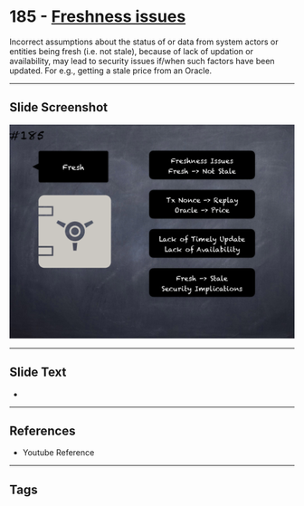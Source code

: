 # 185 - [Freshness issues](Freshness%20issues.md)
Incorrect assumptions about the status of or data from system actors or entities being fresh (i.e. not stale), because of lack of updation or availability, may lead to security issues if/when such factors have been updated. For e.g., getting a stale price from an Oracle.
___
## Slide Screenshot
![0185.png](../../images/5.Pitfalls%20and%20Best%20Practices%20201/185.png)
___
## Slide Text
- 
___
## References
- Youtube Reference
___
## Tags
